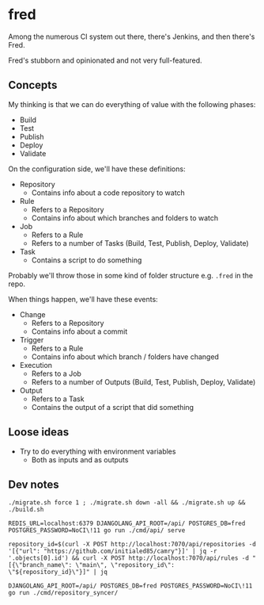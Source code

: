 # fred

Among the numerous CI system out there, there's Jenkins, and then there's Fred.

Fred's stubborn and opinionated and not very full-featured.

## Concepts

My thinking is that we can do everything of value with the following phases:

- Build
- Test
- Publish
- Deploy
- Validate

On the configuration side, we'll have these definitions:

- Repository
  - Contains info about a code repository to watch
- Rule
  - Refers to a Repository
  - Contains info about which branches and folders to watch
- Job
  - Refers to a Rule
  - Refers to a number of Tasks (Build, Test, Publish, Deploy, Validate)
- Task
  - Contains a script to do something

Probably we'll throw those in some kind of folder structure e.g. `.fred` in the repo.

When things happen, we'll have these events:

- Change
  - Refers to a Repository
  - Contains info about a commit
- Trigger
  - Refers to a Rule
  - Contains info about which branch / folders have changed
- Execution
  - Refers to a Job
  - Refers to a number of Outputs (Build, Test, Publish, Deploy, Validate)
- Output
  - Refers to a Task
  - Contains the output of a script that did something

## Loose ideas

- Try to do everything with environment variables
  - Both as inputs and as outputs

## Dev notes

```shell
./migrate.sh force 1 ; ./migrate.sh down -all && ./migrate.sh up && ./build.sh

REDIS_URL=localhost:6379 DJANGOLANG_API_ROOT=/api/ POSTGRES_DB=fred POSTGRES_PASSWORD=NoCI\!11 go run ./cmd/api/ serve

repository_id=$(curl -X POST http://localhost:7070/api/repositories -d '[{"url": "https://github.com/initialed85/camry"}]' | jq -r '.objects[0].id') && curl -X POST http://localhost:7070/api/rules -d "[{\"branch_name\": \"main\", \"repository_id\": \"${repository_id}\"}]" | jq

DJANGOLANG_API_ROOT=/api/ POSTGRES_DB=fred POSTGRES_PASSWORD=NoCI\!11 go run ./cmd/repository_syncer/
```
